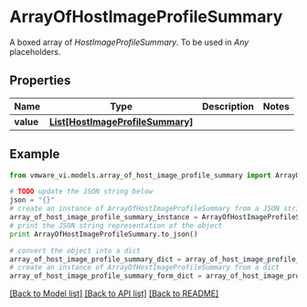 # ArrayOfHostImageProfileSummary

A boxed array of *HostImageProfileSummary*. To be used in *Any* placeholders. 

## Properties
Name | Type | Description | Notes
------------ | ------------- | ------------- | -------------
**value** | [**List[HostImageProfileSummary]**](HostImageProfileSummary.md) |  | 

## Example

```python
from vmware_vi.models.array_of_host_image_profile_summary import ArrayOfHostImageProfileSummary

# TODO update the JSON string below
json = "{}"
# create an instance of ArrayOfHostImageProfileSummary from a JSON string
array_of_host_image_profile_summary_instance = ArrayOfHostImageProfileSummary.from_json(json)
# print the JSON string representation of the object
print ArrayOfHostImageProfileSummary.to_json()

# convert the object into a dict
array_of_host_image_profile_summary_dict = array_of_host_image_profile_summary_instance.to_dict()
# create an instance of ArrayOfHostImageProfileSummary from a dict
array_of_host_image_profile_summary_form_dict = array_of_host_image_profile_summary.from_dict(array_of_host_image_profile_summary_dict)
```
[[Back to Model list]](../README.md#documentation-for-models) [[Back to API list]](../README.md#documentation-for-api-endpoints) [[Back to README]](../README.md)


